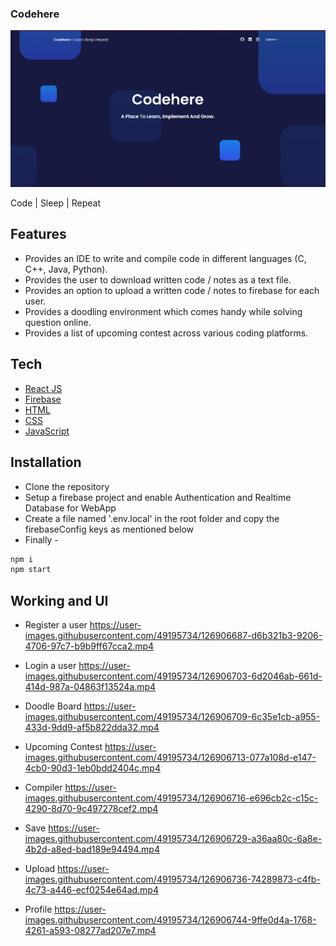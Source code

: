 ### __Codehere__
![Home Screen](https://github.com/DevilAeron/codehere/blob/main/Themes/Home.png?raw=true)

Code | Sleep | Repeat


## Features

- Provides an IDE to write and compile code in different languages (C, C++, Java, Python).
- Provides the user to download written code / notes as a text file.
- Provides an option to upload a written code / notes to firebase for each user.
- Provides a doodling environment which comes handy while solving question online.
- Provides a list of upcoming contest across various coding platforms.


## Tech
- [React JS](https://reactjs.org/)
- [Firebase](https://firebase.google.com/)
- [HTML](https://www.google.com/search?q=html&oq=html&aqs=edge..69i57j0i273l2j0i433j69i60l3.652j0j1&sourceid=chrome&ie=UTF-8)
- [CSS](https://www.google.com/search?q=css&sxsrf=ALeKk00nelhF1vbDYt4jatW38jlwOyN5fg%3A1627226922332&ei=KoP9YMjsE9nB3LUP-KuU6As&oq=css&gs_lcp=Cgdnd3Mtd2l6EAMyBAgjECcyBwgAELEDEEMyBAgAEEMyBAgAEEMyBAgAEEMyBAgAEEMyBAgAEEMyBwgAEEMQiwMyBwgAEEMQiwMyBwgAEEMQiwM6CwgAELEDEIMBEIsDOggIABCxAxCDAUoECEEYAFCD3AFY7N0BYP7eAWgAcAJ4AIABlgGIAaoDkgEDMC4zmAEAoAEBqgEHZ3dzLXdpergBA8ABAQ&sclient=gws-wiz&ved=0ahUKEwjIqbLVxP7xAhXZILcAHfgVBb0Q4dUDCA8&uact=5)
- [JavaScript](https://www.javascript.com/)


## Installation

- Clone the repository
- Setup a firebase project and enable Authentication and Realtime Database for WebApp
- Create a file named '.env.local' in the root folder and copy the firebaseConfig keys as mentioned below
- Finally  -
```sh
npm i
npm start
```

## Working and UI

- Register a user
https://user-images.githubusercontent.com/49195734/126906687-d6b321b3-9206-4706-97c7-b9b9ff67cca2.mp4

- Login a user
https://user-images.githubusercontent.com/49195734/126906703-6d2046ab-661d-414d-987a-04863f13524a.mp4

- Doodle Board
https://user-images.githubusercontent.com/49195734/126906709-6c35e1cb-a955-433d-9dd9-af5b822dda32.mp4

- Upcoming Contest
https://user-images.githubusercontent.com/49195734/126906713-077a108d-e147-4cb0-90d3-1eb0bdd2404c.mp4

- Compiler
https://user-images.githubusercontent.com/49195734/126906716-e696cb2c-c15c-4290-8d70-9c497278cef2.mp4

- Save
https://user-images.githubusercontent.com/49195734/126906729-a36aa80c-6a8e-4b2d-a8ed-bad189e94494.mp4

- Upload
https://user-images.githubusercontent.com/49195734/126906736-74289873-c4fb-4c73-a446-ecf0254e64ad.mp4

- Profile
https://user-images.githubusercontent.com/49195734/126906744-9ffe0d4a-1768-4261-a593-08277ad207e7.mp4

